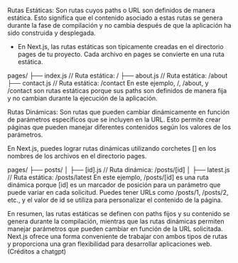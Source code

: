 Rutas Estáticas: Son rutas cuyos paths o URL son definidos de manera estática. Esto significa que el contenido asociado a estas rutas se genera durante la fase de compilación y no cambia después de que la aplicación ha sido construida y desplegada.

- En Next.js, las rutas estáticas son típicamente creadas en el directorio pages de tu proyecto. Cada archivo en pages se convierte en una ruta estática.

pages/
├── index.js        // Ruta estática: /
├── about.js        // Ruta estática: /about
├── contact.js      // Ruta estática: /contact
En este ejemplo, /, /about, y /contact son rutas estáticas porque sus paths son definidos de manera fija y no cambian durante la ejecución de la aplicación.

Rutas Dinámicas: Son rutas que pueden cambiar dinámicamente en función de parámetros específicos que se incluyen en la URL. Esto permite crear páginas que pueden manejar diferentes contenidos según los valores de los parámetros.

En Next.js, puedes lograr rutas dinámicas utilizando corchetes [] en los nombres de los archivos en el directorio pages.

pages/
├── posts/
│   ├── [id].js     // Ruta dinámica: /posts/[id]
│   ├── latest.js   // Ruta estática: /posts/latest
En este ejemplo, /posts/[id] es una ruta dinámica porque [id] es un marcador de posición para un parámetro que puede variar en cada solicitud. Puedes tener URLs como /posts/1, /posts/2, etc., y el valor de id se utiliza para personalizar el contenido de la página.

En resumen, las rutas estáticas se definen con paths fijos y su contenido se genera durante la compilación, mientras que las rutas dinámicas permiten manejar parámetros que pueden cambiar en función de la URL solicitada. Next.js ofrece una forma conveniente de trabajar con ambos tipos de rutas y proporciona una gran flexibilidad para desarrollar aplicaciones web. (Créditos a chatgpt)